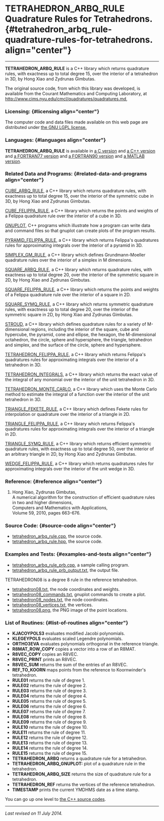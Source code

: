 TETRAHEDRON\_ARBQ\_RULE\
Quadrature Rules for Tetrahedrons. {#tetrahedron_arbq_rule-quadrature-rules-for-tetrahedrons. align="center"}
==================================

------------------------------------------------------------------------

**TETRAHEDRON\_ARBQ\_RULE** is a C++ library which returns quadrature
rules, with exactness up to total degree 15, over the interior of a
tetrahedron in 3D, by Hong Xiao and Zydrunas Gimbutas.

The original source code, from which this library was developed, is
available from the Courant Mathematics and Computing Laboratory, at
<http://www.cims.nyu.edu/cmcl/quadratures/quadratures.md>,

### Licensing: {#licensing align="center"}

The computer code and data files made available on this web page are
distributed under [the GNU LGPL license.](../../txt/gnu_lgpl.txt)

### Languages: {#languages align="center"}

**TETRAHEDRON\_ARBQ\_RULE** is available in [a C
version](../../c_src/tetrahedron_arbq_rule/tetrahedron_arbq_rule.md)
and [a C++
version](../../master/tetrahedron_arbq_rule/tetrahedron_arbq_rule.md)
and [a FORTRAN77
version](../../f77_src/tetrahedron_arbq_rule/tetrahedron_arbq_rule.md)
and [a FORTRAN90
version](../../f_src/tetrahedron_arbq_rule/tetrahedron_arbq_rule.md)
and [a MATLAB
version](../../m_src/tetrahedron_arbq_rule/tetrahedron_arbq_rule.md).

### Related Data and Programs: {#related-data-and-programs align="center"}

[CUBE\_ARBQ\_RULE](../../master/cube_arbq_rule/cube_arbq_rule.md), a
C++ library which returns quadrature rules, with exactness up to total
degree 15, over the interior of the symmetric cube in 3D, by Hong Xiao
and Zydrunas Gimbutas.

[CUBE\_FELIPPA\_RULE](../../master/cube_felippa_rule/cube_felippa_rule.md),
a C++ library which returns the points and weights of a Felippa
quadrature rule over the interior of a cube in 3D.

[GNUPLOT](../../master/gnuplot/gnuplot.md), C++ programs which
illustrate how a program can write data and command files so that
gnuplot can create plots of the program results.

[PYRAMID\_FELIPPA\_RULE](../../master/pyramid_felippa_rule/pyramid_felippa_rule.md),
a C++ library which returns Felippa's quadratures rules for
approximating integrals over the interior of a pyramid in 3D.

[SIMPLEX\_GM\_RULE](../../master/simplex_gm_rule/simplex_gm_rule.md),
a C++ library which defines Grundmann-Moeller quadrature rules over the
interior of a simplex in M dimensions.

[SQUARE\_ARBQ\_RULE](../../master/square_arbq_rule/square_arbq_rule.md),
a C++ library which returns quadrature rules, with exactness up to total
degree 20, over the interior of the symmetric square in 2D, by Hong Xiao
and Zydrunas Gimbutas.

[SQUARE\_FELIPPA\_RULE](../../master/square_felippa_rule/square_felippa_rule.md),
a C++ library which returns the points and weights of a Felippa
quadrature rule over the interior of a square in 2D.

[SQUARE\_SYMQ\_RULE](../../master/square_symq_rule/square_symq_rule.md),
a C++ library which returns symmetric quadrature rules, with exactness
up to total degree 20, over the interior of the symmetric square in 2D,
by Hong Xiao and Zydrunas Gimbutas.

[STROUD](../../master/stroud/stroud.md), a C++ library which defines
quadrature rules for a variety of M-dimensional regions, including the
interior of the square, cube and hypercube, the pyramid, cone and
ellipse, the hexagon, the M-dimensional octahedron, the circle, sphere
and hypersphere, the triangle, tetrahedron and simplex, and the surface
of the circle, sphere and hypersphere.

[TETRAHEDRON\_FELIPPA\_RULE](../../master/tetrahedron_felippa_rule/tetrahedron_felippa_rule.md),
a C++ library which returns Felippa's quadratures rules for
approximating integrals over the interior of a tetrahedron in 3D.

[TETRAHEDRON\_INTEGRALS](../../master/tetrahedron_integrals/tetrahedron_integrals.md),
a C++ library which returns the exact value of the integral of any
monomial over the interior of the unit tetrahedron in 3D.

[TETRAHEDRON\_MONTE\_CARLO](../../master/tetrahedron_monte_carlo/tetrahedron_monte_carlo.md),
a C++ library which uses the Monte Carlo method to estimate the integral
of a function over the interior of the unit tetrahedron in 3D.

[TRIANGLE\_FEKETE\_RULE](../../master/triangle_fekete_rule/triangle_fekete_rule.md),
a C++ library which defines Fekete rules for interpolation or quadrature
over the interior of a triangle in 2D.

[TRIANGLE\_FELIPPA\_RULE](../../master/triangle_felippa_rule/triangle_felippa_rule.md),
a C++ library which returns Felippa's quadratures rules for
approximating integrals over the interior of a triangle in 2D.

[TRIANGLE\_SYMQ\_RULE](../../master/triangle_symq_rule/triangle_symq_rule.md),
a C++ library which returns efficient symmetric quadrature rules, with
exactness up to total degree 50, over the interior of an arbitrary
triangle in 2D, by Hong Xiao and Zydrunas Gimbutas.

[WEDGE\_FELIPPA\_RULE](../../master/wedge_felippa_rule/wedge_felippa_rule.md),
a C++ library which returns quadratures rules for approximating
integrals over the interior of the unit wedge in 3D.

### Reference: {#reference align="center"}

1.  Hong Xiao, Zydrunas Gimbutas,\
    A numerical algorithm for the construction of efficient quadrature
    rules in two and higher dimensions,\
    Computers and Mathematics with Applications,\
    Volume 59, 2010, pages 663-676.

### Source Code: {#source-code align="center"}

-   [tetrahedron\_arbq\_rule.cpp](tetrahedron_arbq_rule.cpp), the source
    code.
-   [tetrahedron\_arbq\_rule.hpp](tetrahedron_arbq_rule.hpp), the source
    code.

### Examples and Tests: {#examples-and-tests align="center"}

-   [tetrahedron\_arbq\_rule\_prb.cpp](tetrahedron_arbq_rule_prb.cpp), a
    sample calling program.
-   [tetrahedron\_arbq\_rule\_prb\_output.txt](tetrahedron_arbq_rule_prb_output.txt),
    the output file.

TETRAHEDRON08 is a degree 8 rule in the reference tetrahedron.

-   [tetrahedron08.txt](tetrahedron08.txt), the node coordinates and
    weights.
-   [tetrahedron08\_commands.txt](tetrahedron08_commands.txt), gnuplot
    commands to create a plot.
-   [tetrahedron08\_nodes.txt](tetrahedron08_nodes.txt), the node
    coordinates.
-   [tetrahedron08\_vertices.txt](tetrahedron08_vertices.txt), the
    vertices.
-   [tetrahedron08.png](tetrahedron08.png), the PNG image of the point
    locations.

### List of Routines: {#list-of-routines align="center"}

-   **KJACOYPOLS3** evaluates modified Jacobi polynomials.
-   **KLEGEYPOLS** evaluates scaled Legendre polynomials.
-   **ORTHO3EVA** evaluates polynomials orthogonal in the reference
    triangle.
-   **R8MAT\_ROW\_COPY** copies a vector into a row of an R8MAT.
-   **R8VEC\_COPY** copies an R8VEC.
-   **R8VEC\_PRINT** prints an R8VEC.
-   **R8VEC\_SUM** returns the sum of the entries of an R8VEC.
-   **REF\_TO\_KOORN** maps points from the reference to Koornwinder's
    tetrahedron.
-   **RULE01** returns the rule of degree 1.
-   **RULE02** returns the rule of degree 2.
-   **RULE03** returns the rule of degree 3.
-   **RULE04** returns the rule of degree 4.
-   **RULE05** returns the rule of degree 5.
-   **RULE06** returns the rule of degree 6.
-   **RULE07** returns the rule of degree 7.
-   **RULE08** returns the rule of degree 8.
-   **RULE09** returns the rule of degree 9.
-   **RULE10** returns the rule of degree 10.
-   **RULE11** returns the rule of degree 11.
-   **RULE12** returns the rule of degree 12.
-   **RULE13** returns the rule of degree 13.
-   **RULE14** returns the rule of degree 14.
-   **RULE15** returns the rule of degree 15.
-   **TETRAHEDRON\_ARBQ** returns a quadrature rule for a tetrahedron.
-   **TETRAHEDRON\_ARBQ\_GNUPLOT:** plot of a quadrature rule in the
    tetrahedron.
-   **TETRAHEDRON\_ARBQ\_SIZE** returns the size of quadrature rule for
    a tetrahedron.
-   **TETRAHEDRON\_REF** returns the vertices of the reference
    tetrahedron.
-   **TIMESTAMP** prints the current YMDHMS date as a time stamp.

You can go up one level to [the C++ source codes](../cpp_src.md).

------------------------------------------------------------------------

*Last revised on 11 July 2014.*
